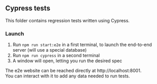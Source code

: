 ## Cypress tests

This folder contains regression tests written using Cypress.

### Launch

1. Run `npm run start:e2e` in a first terminal, to launch the end-to-end server (will use a special database)
2. Run `npm run cypress` in a second terminal
3. A window will open, letting you run the desired spec

The e2e website can be reached directly at http://localhost:8001.  
You can interact with it to add any data needed to run tests.
